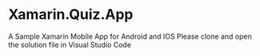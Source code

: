 # Xamarin.Quiz.App
A Sample Xamarin Mobile App for Android and IOS
Please clone and open the solution file in Visual Studio Code
